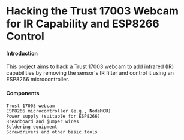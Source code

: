 # Hacking the Trust 17003 Webcam for IR Capability and ESP8266 Control
#### Introduction

This project aims to hack a Trust 17003 webcam to add infrared (IR) capabilities by removing the sensor's IR filter and control it using an ESP8266 microcontroller. 

#### Components

    Trust 17003 webcam
    ESP8266 microcontroller (e.g., NodeMCU)
    Power supply (suitable for ESP8266)
    Breadboard and jumper wires
    Soldering equipment
    Screwdrivers and other basic tools
